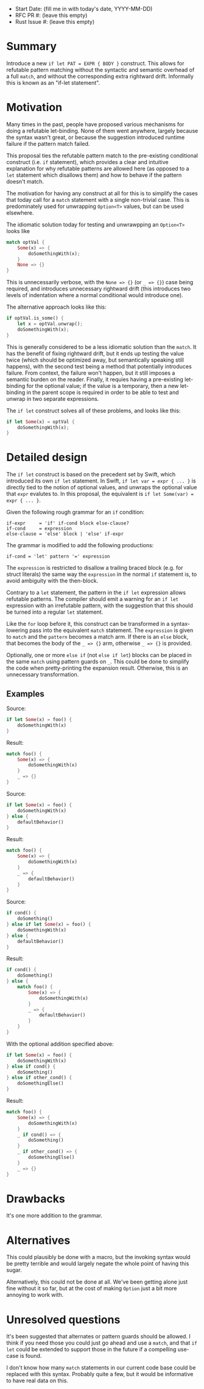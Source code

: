 - Start Date: (fill me in with today's date, YYYY-MM-DD)
- RFC PR #: (leave this empty)
- Rust Issue #: (leave this empty)

# Summary

Introduce a new `if let PAT = EXPR { BODY }` construct. This allows for refutable pattern matching
without the syntactic and semantic overhead of a full `match`, and without the corresponding extra
rightward drift. Informally this is known as an "if-let statement".

# Motivation

Many times in the past, people have proposed various mechanisms for doing a refutable let-binding.
None of them went anywhere, largely because the syntax wasn't great, or because the suggestion
introduced runtime failure if the pattern match failed.

This proposal ties the refutable pattern match to the pre-existing conditional construct (i.e. `if`
statement), which provides a clear and intuitive explanation for why refutable patterns are allowed
here (as opposed to a `let` statement which disallows them) and how to behave if the pattern doesn't
match.

The motivation for having any construct at all for this is to simplify the cases that today call for
a `match` statement with a single non-trivial case. This is predominately used for unwrapping
`Option<T>` values, but can be used elsewhere.

The idiomatic solution today for testing and unwrawpping an `Option<T>` looks like

```rust
match optVal {
    Some(x) => {
        doSomethingWith(x);
    }
    None => {}
}
```

This is unnecessarily verbose, with the `None => {}` (or `_ => {}`) case being required, and
introduces unnecessary rightward drift (this introduces two levels of indentation where a normal
conditional would introduce one).

The alternative approach looks like this:

```rust
if optVal.is_some() {
    let x = optVal.unwrap();
    doSomethingWith(x);
}
```

This is generally considered to be a less idiomatic solution than the `match`. It has the benefit of
fixing rightward drift, but it ends up testing the value twice (which should be optimized away, but
semantically speaking still happens), with the second test being a method that potentially
introduces failure. From context, the failure won't happen, but it still imposes a semantic burden
on the reader. Finally, it requies having a pre-existing let-binding for the optional value; if the
value is a temporary, then a new let-binding in the parent scope is required in order to be able to
test and unwrap in two separate expressions.

The `if let` construct solves all of these problems, and looks like this:

```rust
if let Some(x) = optVal {
    doSomethingWith(x);
}
```

# Detailed design

The `if let` construct is based on the precedent set by Swift, which introduced its own `if let`
statement. In Swift, `if let var = expr { ... }` is directly tied to the notion of optional values,
and unwraps the optional value that `expr` evalutes to. In this proposal, the equivalent is `if let
Some(var) = expr { ... }`.

Given the following rough grammar for an `if` condition:

```
if-expr     = 'if' if-cond block else-clause?
if-cond     = expression
else-clause = 'else' block | 'else' if-expr
```

The grammar is modified to add the following productions:

```
if-cond = 'let' pattern '=' expression
```

The `expression` is restricted to disallow a trailing braced block (e.g. for struct literals) the
same way the `expression` in the normal `if` statement is, to avoid ambiguity with the then-block.

Contrary to a `let` statement, the pattern in the `if let` expression allows refutable patterns. The
compiler should emit a warning for an `if let` expression with an irrefutable pattern, with the
suggestion that this should be turned into a regular `let` statement.

Like the `for` loop before it, this construct can be transformed in a syntax-lowering pass into the
equivalent `match` statement. The `expression` is given to `match` and the `pattern` becomes a match
arm. If there is an `else` block, that becomes the body of the `_ => {}` arm, otherwise `_ => {}` is
provided.

Optionally, one or more `else if` (not `else if let`) blocks can be placed in the same `match` using
pattern guards on `_`. This could be done to simplify the code when pretty-printing the expansion
result. Otherwise, this is an unnecessary transformation.

## Examples

Source:

```rust
if let Some(x) = foo() {
    doSomethingWith(x)
}
```

Result:

```rust
match foo() {
    Some(x) => {
        doSomethingWith(x)
    }
    _ => {}
}
```

Source:

```rust
if let Some(x) = foo() {
    doSomethingWith(x)
} else {
    defaultBehavior()
}
```

Result:

```rust
match foo() {
    Some(x) => {
        doSomethingWith(x)
    }
    _ => {
        defaultBehavior()
    }
}
```

Source:

```rust
if cond() {
    doSomething()
} else if let Some(x) = foo() {
    doSomethingWith(x)
} else {
    defaultBehavior()
}
```

Result:

```rust
if cond() {
    doSomething()
} else {
    match foo() {
        Some(x) => {
            doSomethingWith(x)
        }
        _ => {
            defaultBehavior()
        }
    }
}
```

With the optional addition specified above:

```rust
if let Some(x) = foo() {
    doSomethingWith(x)
} else if cond() {
    doSomething()
} else if other_cond() {
    doSomethingElse()
}
```

Result:

```rust
match foo() {
    Some(x) => {
        doSomethingWith(x)
    }
    _ if cond() => {
        doSomething()
    }
    _ if other_cond() => {
        doSomethingElse()
    }
    _ => {}
}
```

# Drawbacks

It's one more addition to the grammar.

# Alternatives

This could plausibly be done with a macro, but the invoking syntax would be pretty terrible and
would largely negate the whole point of having this sugar.

Alternatively, this could not be done at all. We've been getting alone just fine without it so far,
but at the cost of making `Option` just a bit more annoying to work with.

# Unresolved questions

It's been suggested that alternates or pattern guards should be allowed. I think if you need those
you could just go ahead and use a `match`, and that `if let` could be extended to support those in
the future if a compelling use-case is found.

I don't know how many `match` statements in our current code base could be replaced with this
syntax. Probably quite a few, but it would be informative to have real data on this.
